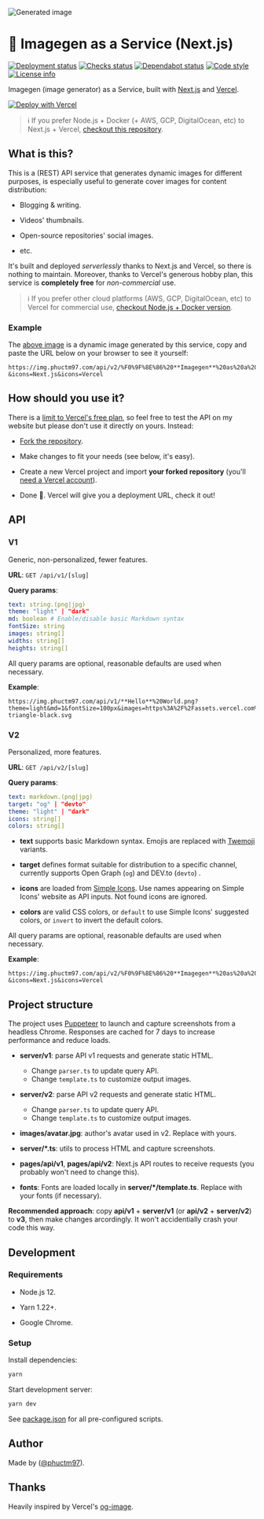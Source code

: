 ![Generated image][cover image]

# 🌠 Imagegen as a Service (Next.js)

[![Deployment status][deployment status]][deployment url]
[![Checks status][checks status]][checks url]
[![Dependabot status][dependabot status]][dependabot url]
[![Code style][code style]][code style url]
[![License info][license info]][license url]

Imagegen (image generator) as a Service, built with [Next.js] and [Vercel].

[![Deploy with Vercel][vercel button]][vercel deploy url]

> ℹ️ If you prefer Node.js + Docker (+ AWS, GCP, DigitalOcean, etc) to Next.js +
> Vercel, [checkout this repository][node-based repo].

## What is this?

This is a (REST) API service that generates dynamic images for different
purposes, is especially useful to generate cover images for content
distribution:

- Blogging & writing.

- Videos' thumbnails.

- Open-source repositories' social images.

- etc.

It's built and deployed _serverlessly_ thanks to Next.js and Vercel, so there is
nothing to maintain. Moreover, thanks to Vercel's generous hobby plan, this
service is **completely free** for _non-commercial_ use.

> ℹ️ If you prefer other cloud platforms (AWS, GCP, DigitalOcean, etc) to Vercel
> for commercial use, [checkout Node.js + Docker version][node-based repo].

### Example

The [above image][cover image] is a dynamic image generated by this service,
copy and paste the URL below on your browser to see it yourself:

```
https://img.phuctm97.com/api/v2/%F0%9F%8E%86%20**Imagegen**%20as%20a%20Service?&icons=Next.js&icons=Vercel
```

## How should you use it?

There is a [limit to Vercel's free plan][vercel limit], so feel free to test the
API on my website but please don't use it directly on yours. Instead:

- [Fork the repository][fork repo].

- Make changes to fit your needs (see below, it's easy).

- Create a new Vercel project and import **your forked repository** (you'll
  [need a Vercel account][vercel signup]).

- Done 🎉. Vercel will give you a deployment URL, check it out!

## API

### V1

Generic, non-personalized, fewer features.

**URL**: `GET /api/v1/[slug]`

**Query params**:

```yml
text: string.(png|jpg)
theme: "light" | "dark"
md: boolean # Enable/disable basic Markdown syntax
fontSize: string
images: string[]
widths: string[]
heights: string[]
```

All query params are optional, reasonable defaults are used when necessary.

**Example**:

```
https://img.phuctm97.com/api/v1/**Hello**%20World.png?theme=light&md=1&fontSize=100px&images=https%3A%2F%2Fassets.vercel.com%2Fimage%2Fupload%2Ffront%2Fassets%2Fdesign%2Fvercel-triangle-black.svg
```

### V2

Personalized, more features.

**URL**: `GET /api/v2/[slug]`

**Query params**:

```yml
text: markdown.(png|jpg)
target: "og" | "devto"
theme: "light" | "dark"
icons: string[]
colors: string[]
```

- **text** supports basic Markdown syntax. Emojis are replaced with [Twemoji]
  variants.

- **target** defines format suitable for distribution to a specific channel,
  currently supports Open Graph (`og`) and DEV.to (`devto`) .

- **icons** are loaded from [Simple Icons]. Use names appearing on Simple Icons'
  website as API inputs. Not found icons are ignored.

- **colors** are valid CSS colors, or `default` to use Simple Icons' suggested
  colors, or `invert` to invert the default colors.

All query params are optional, reasonable defaults are used when necessary.

**Example**:

```
https://img.phuctm97.com/api/v2/%F0%9F%8E%86%20**Imagegen**%20as%20a%20Service?&icons=Next.js&icons=Vercel
```

## Project structure

The project uses [Puppeteer] to launch and capture screenshots from a headless
Chrome. Responses are cached for 7 days to increase performance and reduce
loads.

- **server/v1**: parse API v1 requests and generate static HTML.

  - Change `parser.ts` to update query API.
  - Change `template.ts` to customize output images.

- **server/v2**: parse API v2 requests and generate static HTML.

  - Change `parser.ts` to update query API.
  - Change `template.ts` to customize output images.

- **images/avatar.jpg**: author's avatar used in v2. Replace with yours.

- **server/\*.ts**: utils to process HTML and capture screenshots.

- **pages/api/v1**, **pages/api/v2**: Next.js API routes to receive requests
  (you probably won't need to change this).

- **fonts**: Fonts are loaded locally in **server/\*/template.ts**. Replace with
  your fonts (if necessary).

**Recommended approach**: copy **api/v1** + **server/v1** (or **api/v2** +
**server/v2**) to **v3**, then make changes arcordingly. It won't accidentially
crash your code this way.

## Development

### Requirements

- Node.js 12.

- Yarn 1.22+.

- Google Chrome.

### Setup

Install dependencies:

```bash
yarn
```

Start development server:

```bash
yarn dev
```

See [package.json] for all pre-configured scripts.

## Author

Made by ([@phuctm97]).

## Thanks

Heavily inspired by Vercel's [og-image].

<!-- Badges -->

[deployment status]:
  https://img.shields.io/github/deployments/phuctm97/img/production?label=deployment&logo=Vercel
[checks status]:
  https://img.shields.io/github/checks-status/phuctm97/img/master?logo=Github
[dependabot status]:
  https://img.shields.io/badge/dependabot-enabled-025e8c?logo=Dependabot
[license info]: https://img.shields.io/github/license/phuctm97/img
[code style]:
  https://img.shields.io/badge/code%20style-prettier-F7B93E?logo=Prettier
[vercel button]: https://vercel.com/button
[deployment url]:
  https://github.com/phuctm97/img/deployments/activity_log?environment=Production
[checks url]:
  https://github.com/phuctm97/img/actions?query=workflow%3APR+branch%3Amaster
[dependabot url]:
  https://github.com/phuctm97/img/blob/master/.github/dependabot.yml
[code style url]: /.prettierrc.json
[license url]: /LICENSE
[vercel deploy url]:
  https://vercel.com/new/git/external?repository-url=https%3A%2F%2Fgithub.com%2Fphuctm97%2Fimg

<!-- Links -->

[cover image]:
  https://img.phuctm97.com/api/v2/%F0%9F%8E%86%20**Imagegen**%20as%20a%20Service?&icons=Next.js&icons=Vercel
[fork repo]: https://github.com/phuctm97/img/fork
[node-based repo]: https://github.com/phuctm97/img-nodejs
[@phuctm97]: https://twitter.com/phuctm97
[package.json]: /package.json
[next.js]: https://nextjs.org
[vercel]: https://vercel.com
[vercel limit]:
  https://vercel.com/docs/platform/fair-use-policy#typical-monthly-usage-guidelines
[vercel signup]: https://vercel.com/signup
[simple icons]: https://simpleicons.org
[twemoji]: https://twemoji.twitter.com
[og-image]: https://github.com/vercel/og-image
[puppeteer]: https://github.com/puppeteer/puppeteer

